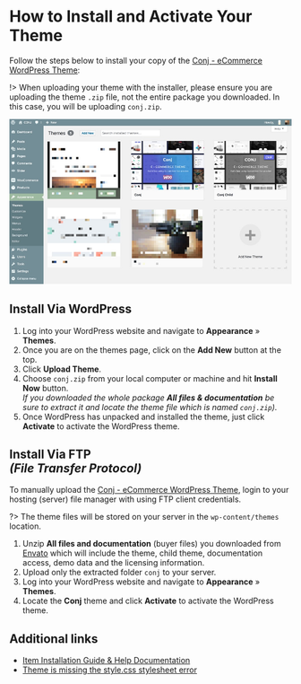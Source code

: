 # How to Install and Activate Your Theme

Follow the steps below to install your copy of the [Conj - eCommerce WordPress Theme](https://themeforest.net/item/conj-ecommerce-wordpress-theme/21935639?ref=mypreview):

!> When uploading your theme with the installer, please ensure you are uploading the theme ```.zip``` file, not the entire package you downloaded. In this case, you will be uploading ```conj.zip```.

![How to Install and Activate Conj - eCommerce WordPress Theme](img/how-to-install-conj-theme.jpg)

## Install Via WordPress

1. Log into your WordPress website and navigate to **Appearance** » **Themes**.
2. Once you are on the themes page, click on the **Add New** button at the top.
3. Click **Upload Theme**.
4. Choose ```conj.zip``` from your local computer or machine and hit **Install Now** button.<br/>
*If you downloaded the whole package **All files & documentation** be sure to extract it and locate the theme file which is named `conj.zip`).*
5. Once WordPress has unpacked and installed the theme, just click **Activate** to activate the WordPress theme.

## Install Via FTP<br/>*(File Transfer Protocol)*

To manually upload the [Conj - eCommerce WordPress Theme](https://themeforest.net/item/conj-ecommerce-wordpress-theme/21935639?ref=mypreview), login to your hosting (server) file manager with using FTP client credentials.

?> The theme files will be stored on your server in the ```wp-content/themes``` location.

1. Unzip **All files and documentation** (buyer files) you downloaded from [Envato](https://themeforest.net/) which will include the theme, child theme, documentation access, demo data and the licensing information.
2. Upload only the extracted folder `conj` to your server.
3. Log into your WordPress website and navigate to **Appearance** » **Themes**.
4. Locate the **Conj** theme and click **Activate** to activate the WordPress theme.


## Additional links

* [Item Installation Guide & Help Documentation](https://help.market.envato.com/hc/en-us/articles/203686084-Item-Installation-Guide-Help-Documentation)
* [Theme is missing the style.css stylesheet error](https://help.market.envato.com/hc/en-us/articles/202821510-Theme-is-missing-the-style-css-stylesheet-error)
